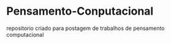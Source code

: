 # Pensamento-Conputacional
repositorio criado para postagem de trabalhos de pensamento computacional

